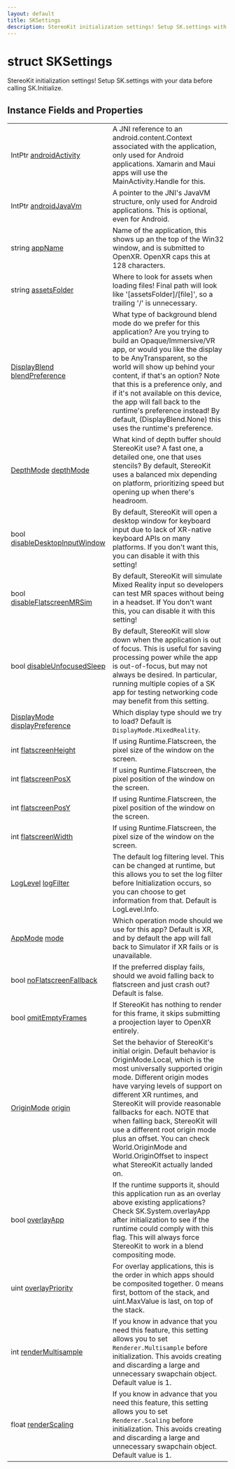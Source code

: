 ```yaml
---
layout: default
title: SKSettings
description: StereoKit initialization settings! Setup SK.settings with your data before calling SK.Initialize.
---
```

# struct SKSettings

StereoKit initialization settings! Setup SK.settings with
your data before calling SK.Initialize.

## Instance Fields and Properties

|  |  |
|--|--|
|IntPtr [androidActivity]({{site.url}}/Pages/StereoKit/SKSettings/androidActivity.html)|A JNI reference to an android.content.Context associated with the application, only used for Android applications. Xamarin and Maui apps will use the MainActivity.Handle for this.|
|IntPtr [androidJavaVm]({{site.url}}/Pages/StereoKit/SKSettings/androidJavaVm.html)|A pointer to the JNI's JavaVM structure, only used for Android applications. This is optional, even for Android.|
|string [appName]({{site.url}}/Pages/StereoKit/SKSettings/appName.html)|Name of the application, this shows up an the top of the Win32 window, and is submitted to OpenXR. OpenXR caps this at 128 characters.|
|string [assetsFolder]({{site.url}}/Pages/StereoKit/SKSettings/assetsFolder.html)|Where to look for assets when loading files! Final path will look like '[assetsFolder]/[file]', so a trailing '/' is unnecessary.|
|[DisplayBlend]({{site.url}}/Pages/StereoKit/DisplayBlend.html) [blendPreference]({{site.url}}/Pages/StereoKit/SKSettings/blendPreference.html)|What type of background blend mode do we prefer for this application? Are you trying to build an Opaque/Immersive/VR app, or would you like the display to be AnyTransparent, so the world will show up behind your content, if that's an option? Note that this is a preference only, and if it's not available on this device, the app will fall back to the runtime's preference instead! By default, (DisplayBlend.None) this uses the runtime's preference.|
|[DepthMode]({{site.url}}/Pages/StereoKit/DepthMode.html) [depthMode]({{site.url}}/Pages/StereoKit/SKSettings/depthMode.html)|What kind of depth buffer should StereoKit use? A fast one, a detailed one, one that uses stencils? By default, StereoKit uses a balanced mix depending on platform, prioritizing speed but opening up when there's headroom.|
|bool [disableDesktopInputWindow]({{site.url}}/Pages/StereoKit/SKSettings/disableDesktopInputWindow.html)|By default, StereoKit will open a desktop window for keyboard input due to lack of XR-native keyboard APIs on many platforms. If you don't want this, you can disable it with this setting!|
|bool [disableFlatscreenMRSim]({{site.url}}/Pages/StereoKit/SKSettings/disableFlatscreenMRSim.html)|By default, StereoKit will simulate Mixed Reality input so developers can test MR spaces without being in a headset. If You don't want this, you can disable it with this setting!|
|bool [disableUnfocusedSleep]({{site.url}}/Pages/StereoKit/SKSettings/disableUnfocusedSleep.html)|By default, StereoKit will slow down when the application is out of focus. This is useful for saving processing power while the app is out-of-focus, but may not always be desired. In particular, running multiple copies of a SK app for testing networking code may benefit from this setting.|
|[DisplayMode]({{site.url}}/Pages/StereoKit/DisplayMode.html) [displayPreference]({{site.url}}/Pages/StereoKit/SKSettings/displayPreference.html)|Which display type should we try to load? Default is `DisplayMode.MixedReality`.|
|int [flatscreenHeight]({{site.url}}/Pages/StereoKit/SKSettings/flatscreenHeight.html)|If using Runtime.Flatscreen, the pixel size of the window on the screen.|
|int [flatscreenPosX]({{site.url}}/Pages/StereoKit/SKSettings/flatscreenPosX.html)|If using Runtime.Flatscreen, the pixel position of the window on the screen.|
|int [flatscreenPosY]({{site.url}}/Pages/StereoKit/SKSettings/flatscreenPosY.html)|If using Runtime.Flatscreen, the pixel position of the window on the screen.|
|int [flatscreenWidth]({{site.url}}/Pages/StereoKit/SKSettings/flatscreenWidth.html)|If using Runtime.Flatscreen, the pixel size of the window on the screen.|
|[LogLevel]({{site.url}}/Pages/StereoKit/LogLevel.html) [logFilter]({{site.url}}/Pages/StereoKit/SKSettings/logFilter.html)|The default log filtering level. This can be changed at runtime, but this allows you to set the log filter before Initialization occurs, so you can choose to get information from that. Default is LogLevel.Info.|
|[AppMode]({{site.url}}/Pages/StereoKit/AppMode.html) [mode]({{site.url}}/Pages/StereoKit/SKSettings/mode.html)|Which operation mode should we use for this app? Default is XR, and by default the app will fall back to Simulator if XR fails or is unavailable.|
|bool [noFlatscreenFallback]({{site.url}}/Pages/StereoKit/SKSettings/noFlatscreenFallback.html)|If the preferred display fails, should we avoid falling back to flatscreen and just crash out? Default is false.|
|bool [omitEmptyFrames]({{site.url}}/Pages/StereoKit/SKSettings/omitEmptyFrames.html)|If StereoKit has nothing to render for this frame, it skips submitting a proojection layer to OpenXR entirely.|
|[OriginMode]({{site.url}}/Pages/StereoKit/OriginMode.html) [origin]({{site.url}}/Pages/StereoKit/SKSettings/origin.html)|Set the behavior of StereoKit's initial origin. Default behavior is OriginMode.Local, which is the most universally supported origin mode. Different origin modes have varying levels of support on different XR runtimes, and StereoKit will provide reasonable fallbacks for each. NOTE that when falling back, StereoKit will use a different root origin mode plus an offset. You can check World.OriginMode and World.OriginOffset to inspect what StereoKit actually landed on.|
|bool [overlayApp]({{site.url}}/Pages/StereoKit/SKSettings/overlayApp.html)|If the runtime supports it, should this application run as an overlay above existing applications? Check SK.System.overlayApp after initialization to see if the runtime could comply with this flag. This will always force StereoKit to work in a blend compositing mode.|
|uint [overlayPriority]({{site.url}}/Pages/StereoKit/SKSettings/overlayPriority.html)|For overlay applications, this is the order in which apps should be composited together. 0 means first, bottom of the stack, and uint.MaxValue is last, on top of the stack.|
|int [renderMultisample]({{site.url}}/Pages/StereoKit/SKSettings/renderMultisample.html)|If you know in advance that you need this feature, this setting allows you to set `Renderer.Multisample` before initialization. This avoids creating and discarding a large and unnecessary swapchain object. Default value is 1.|
|float [renderScaling]({{site.url}}/Pages/StereoKit/SKSettings/renderScaling.html)|If you know in advance that you need this feature, this setting allows you to set `Renderer.Scaling` before initialization. This avoids creating and discarding a large and unnecessary swapchain object. Default value is 1.|

